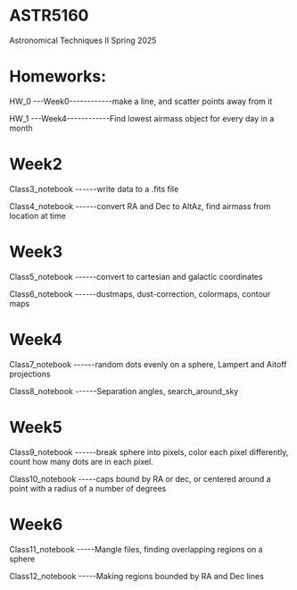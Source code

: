 # ASTR5160
Astronomical Techniques II Spring 2025

# Homeworks:
HW_0 ---Week0------------make a line, and scatter points away from it

HW_1 ---Week4------------Find lowest airmass object for every day in a month

# Week2 #

Class3_notebook ------write data to a .fits file

Class4_notebook ------convert RA and Dec to AltAz, find airmass from location at time


# Week3 #

Class5_notebook ------convert to cartesian and galactic coordinates 

Class6_notebook ------dustmaps, dust-correction, colormaps, contour maps

# Week4 #

Class7_notebook ------random dots evenly on a sphere, Lampert and Aitoff projections

Class8_notebook ------Separation angles, search_around_sky

# Week5 #

Class9_notebook ------break sphere into pixels, color each pixel differently, count how many dots are in each pixel.

Class10_notebook -----caps bound by RA or dec, or centered around a point with a radius of a number of degrees

# Week6 #

Class11_notebook -----Mangle files, finding overlapping regions on a sphere

Class12_notebook -----Making regions bounded by RA and Dec lines